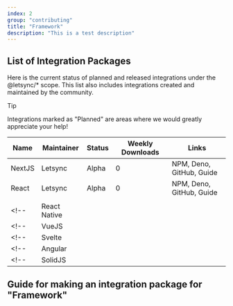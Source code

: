 ```yaml
---
index: 2
group: "contributing"
title: "Framework"
description: "This is a test description"
---
```


## List of Integration Packages

Here is the current status of planned and released integrations under the @letsync/* scope. This list also includes integrations created and maintained by the community.

> [!TIP]
> Integrations marked as "Planned" are areas where we would greatly appreciate your help!

| Name         | Maintainer | Status | Weekly Downloads | Links 		|
| ------------ | ---------- | ------ | -------- | -------- 					|
| NextJS       | Letsync    | Alpha  | 0        | NPM, Deno, GitHub, Guide 	|      
| React        | Letsync    | Alpha  | 0        | NPM, Deno, GitHub, Guide 	|      
|              |            |        |          |         					|
<!-- | React Native |            |        |          |         					| -->
<!-- | VueJS        |            |        |          |          					|  -->
<!-- | Svelte       |            |        |          |          					|  -->
<!-- | Angular      |            |        |          |         					| -->
<!-- | SolidJS      |            |        |          |         					| -->

## Guide for making an integration package for "Framework"
